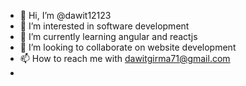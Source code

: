 - 👋 Hi, I’m @dawit12123
- 👀 I’m interested in software development
- 🌱 I’m currently learning angular and reactjs
- 💞️ I’m looking to collaborate on website development
- 📫 How to reach me with dawitgirma71@gmail.com
- 

<!---
dawit12123/dawit12123 is a ✨ special ✨ repository because its `README.md` (this file) appears on your GitHub profile.
You can click the Preview link to take a look at your changes.
--->
